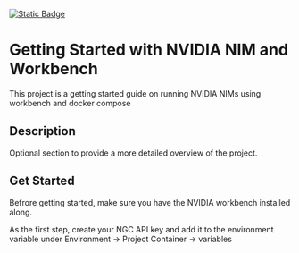 [![Static Badge](https://img.shields.io/badge/Open_In-AI_Workbench-76B900)](https://build.nvidia.com/open-ai-workbench/aHR0cHM6Ly9naXRodWIuY29tL3JvbmFrYmFua2EvZ2V0dGluZy1zdGFydGVkLW5pbS13b3JrYmVuY2g=)

# Getting Started with NVIDIA NIM and Workbench
This project is a getting started guide on running NVIDIA NIMs using workbench and docker compose

## Description
Optional section to provide a more detailed overview of the project.

## Get Started

Befrore getting started, make sure you have the NVIDIA workbench installed along.

As the first step, create your NGC API key and add it to the environment variable under Environment -> Project Container -> variables

